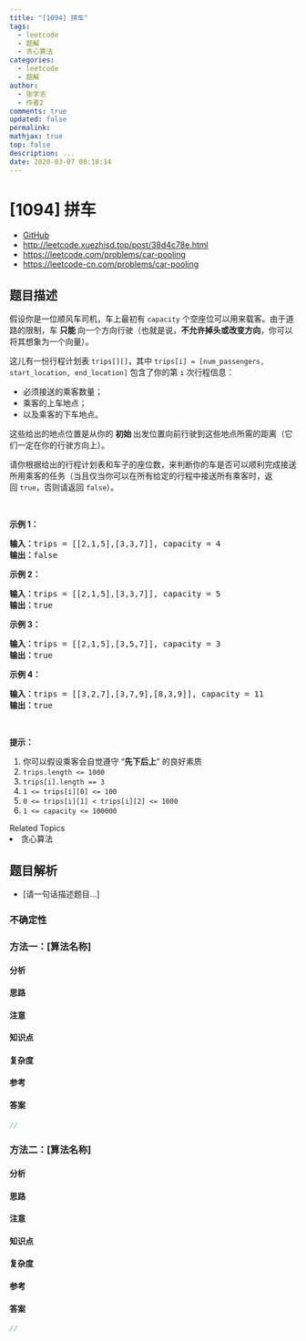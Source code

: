 ```yaml
---
title: "[1094] 拼车"
tags:
  - leetcode
  - 题解
  - 贪心算法
categories:
  - leetcode
  - 题解
author:
  - 张学志
  - 作者2
comments: true
updated: false
permalink:
mathjax: true
top: false
description: ...
date: 2020-03-07 00:18:14
---
```



# [1094] 拼车
* [GitHub](https://github.com/algoboy101/LeetCodeCrowdsource/tree/master/_posts/QA/%5B1094%5D%20%E6%8B%BC%E8%BD%A6.md)
* http://leetcode.xuezhisd.top/post/38d4c78e.html
* https://leetcode.com/problems/car-pooling
* https://leetcode-cn.com/problems/car-pooling


## 题目描述

<p>假设你是一位顺风车司机，车上最初有&nbsp;<code>capacity</code>&nbsp;个空座位可以用来载客。由于道路的限制，车&nbsp;<strong>只能&nbsp;</strong>向一个方向行驶（也就是说，<strong>不允许掉头或改变方向</strong>，你可以将其想象为一个向量）。</p>

<p>这儿有一份行程计划表&nbsp;<code>trips[][]</code>，其中&nbsp;<code>trips[i] = [num_passengers, start_location, end_location]</code>&nbsp;包含了你的第 <code>i</code>&nbsp;次行程信息：</p>

<ul>
	<li>必须接送的乘客数量；</li>
	<li>乘客的上车地点；</li>
	<li>以及乘客的下车地点。</li>
</ul>

<p>这些给出的地点位置是从你的&nbsp;<strong>初始&nbsp;</strong>出发位置向前行驶到这些地点所需的距离（它们一定在你的行驶方向上）。</p>

<p>请你根据给出的行程计划表和车子的座位数，来判断你的车是否可以顺利完成接送所用乘客的任务（当且仅当你可以在所有给定的行程中接送所有乘客时，返回&nbsp;<code>true</code>，否则请返回 <code>false</code>）。</p>

<p>&nbsp;</p>

<p><strong>示例 1：</strong></p>

<pre><strong>输入：</strong>trips = [[2,1,5],[3,3,7]], capacity = 4
<strong>输出：</strong>false
</pre>

<p><strong>示例 2：</strong></p>

<pre><strong>输入：</strong>trips = [[2,1,5],[3,3,7]], capacity = 5
<strong>输出：</strong>true
</pre>

<p><strong>示例 3：</strong></p>

<pre><strong>输入：</strong>trips = [[2,1,5],[3,5,7]], capacity = 3
<strong>输出：</strong>true
</pre>

<p><strong>示例 4：</strong></p>

<pre><strong>输入：</strong>trips = [[3,2,7],[3,7,9],[8,3,9]], capacity = 11
<strong>输出：</strong>true
</pre>

<p>&nbsp;</p>

<p><strong>提示：</strong></p>

<ol>
	<li>你可以假设乘客会自觉遵守 &ldquo;<strong>先下后上</strong>&rdquo; 的良好素质</li>
	<li><code>trips.length &lt;= 1000</code></li>
	<li><code>trips[i].length == 3</code></li>
	<li><code>1 &lt;= trips[i][0] &lt;= 100</code></li>
	<li><code>0 &lt;= trips[i][1] &lt; trips[i][2] &lt;= 1000</code></li>
	<li><code>1 &lt;=&nbsp;capacity &lt;= 100000</code></li>
</ol>
<div><div>Related Topics</div><div><li>贪心算法</li></div></div>


## 题目解析
* [请一句话描述题目...]

### 不确定性


### 方法一：[算法名称]

#### 分析

#### 思路

#### 注意

#### 知识点

#### 复杂度

#### 参考

#### 答案

```cpp
//
```


### 方法二：[算法名称]

#### 分析

#### 思路

#### 注意

#### 知识点

#### 复杂度

#### 参考

#### 答案

```cpp
//
```


